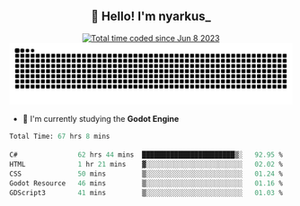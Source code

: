 <h2 align="center">👋 Hello! I'm nyarkus_</h2>
<p align="center">
  <a href="https://wakatime.com/@8f9aa332-6725-4e00-a5d9-b2317a4b74a6">
    <img src="https://wakatime.com/badge/user/8f9aa332-6725-4e00-a5d9-b2317a4b74a6.svg" alt="Total time coded since Jun 8 2023" />
  </a>
  <br>
  <img src = "https://github.com/nyarkus/nyarkus/blob/output/github-snake-dark.svg">
</p>

<!--- - 🔭 I’m currently working at [Eternal Beta](https://github.com/Kacianoki/Eternal-Beta) -->
<!--- 💬 Ask me about **nothing :<**-->
- 🌱 I'm currently studying the **Godot Engine**

<!--START_SECTION:waka-->

```fs
Total Time: 67 hrs 8 mins

C#               62 hrs 44 mins  ███████████████████████▒░   92.95 %
HTML             1 hr 21 mins    ▓░░░░░░░░░░░░░░░░░░░░░░░░   02.02 %
CSS              50 mins         ▒░░░░░░░░░░░░░░░░░░░░░░░░   01.24 %
Godot Resource   46 mins         ▒░░░░░░░░░░░░░░░░░░░░░░░░   01.16 %
GDScript3        41 mins         ▒░░░░░░░░░░░░░░░░░░░░░░░░   01.03 %
```

<!--END_SECTION:waka-->
